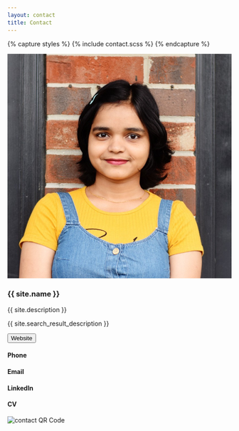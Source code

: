 ```yaml
---
layout: contact
title: Contact
---
```

{% capture styles %}
    {% include contact.scss %}
{% endcapture %}
<style>
    {{ styles | scssify }}
</style>
<script src="https://kit.fontawesome.com/ec81ee530b.js" crossorigin="anonymous"></script>

<div class="wrapper">
	<div class="top-icons"></div>
	<div class="profile">
		<img src="/images/Prianka2.jpg" class="thumbnail" alt="Photo of Prianka Mandal">
		<h3 class="name">{{ site.name }}</h3>
		<p class="title">{{ site.description }}</p>
		<p class="description">{{ site.search_result_description }}</p>
		<a href="{{ site.url }}" class="btn"><button type="button" class="btn">Website</button></a>
	</div>
	<div class="bottom">
		<div class="social-icons">
			<div class="icon">
				<a href="tel:+17578395803" aria-label="Call Prianka"><i class="fa-solid fa-phone" style="line-height: 2"></i></a>
				<h4>Phone</h4>
			</div>
			<div class="icon">
				<a href="mailto:priankamandal17@gmail.com" aria-label="Email  Amit"><i class="fa-solid fa-envelope-circle-check" style="line-height: 2"></i></a>
				<h4>Email</h4>
			</div>
			<div class="icon">
				<a href="https://www.linkedin.com/in/prianka-mandal-9726891a8" aria-label="LinkedIn Profile of Prianka"><i class="fa-brands fa-linkedin" style="line-height: 2"></i></a>
				<h4>LinkedIn</h4>
			</div>
			<div class="icon">
				<a href="/cv" aria-label="CV of Prianka"><i class="fa-solid fa-file-lines" style="line-height: 2"></i></a>
				<h4>CV</h4>
			</div>
		</div>
	</div>
	<div class="qrcode">
		<img src="/images/prianka_qr.png"
				alt="contact QR Code"
				srcset="/images/prianka_qr.svg"
				class="qrimg"/>
	</div>
</div>

